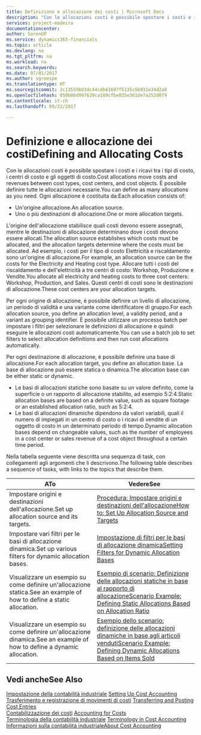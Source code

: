 ```yaml
---
title: Definizione e allocazione dei costi | Microsoft Docs
description: "Con le allocazioni costi è possibile spostare i costi e i ricavi tra i tipi di costo, i centri di costo e gli oggetti di costo. È possibile definire tutte le allocazioni necessarie."
services: project-madeira
documentationcenter: 
author: SorenGP
ms.service: dynamics365-financials
ms.topic: article
ms.devlang: na
ms.tgt_pltfrm: na
ms.workload: na
ms.search.keywords: 
ms.date: 07/01/2017
ms.author: sgroespe
ms.translationtype: HT
ms.sourcegitcommit: 2c13559bb3dc44cdb61697f5135c5b931e34d2a8
ms.openlocfilehash: 050b0bd997629ca189cfbe035e361de7a252d079
ms.contentlocale: it-ch
ms.lasthandoff: 09/22/2017

---
```

# <a name="defining-and-allocating-costs"></a><span data-ttu-id="90f89-104">Definizione e allocazione dei costi</span><span class="sxs-lookup"><span data-stu-id="90f89-104">Defining and Allocating Costs</span></span>
<span data-ttu-id="90f89-105">Con le allocazioni costi è possibile spostare i costi e i ricavi tra i tipi di costo, i centri di costo e gli oggetti di costo.</span><span class="sxs-lookup"><span data-stu-id="90f89-105">Cost allocations move costs and revenues between cost types, cost centers, and cost objects.</span></span> <span data-ttu-id="90f89-106">È possibile definire tutte le allocazioni necessarie.</span><span class="sxs-lookup"><span data-stu-id="90f89-106">You can define as many allocations as you need.</span></span> <span data-ttu-id="90f89-107">Ogni allocazione è costituita da:</span><span class="sxs-lookup"><span data-stu-id="90f89-107">Each allocation consists of:</span></span>  

-   <span data-ttu-id="90f89-108">Un'origine allocazione.</span><span class="sxs-lookup"><span data-stu-id="90f89-108">An allocation source.</span></span>  
-   <span data-ttu-id="90f89-109">Uno o più destinazioni di allocazione.</span><span class="sxs-lookup"><span data-stu-id="90f89-109">One or more allocation targets.</span></span>  

<span data-ttu-id="90f89-110">L'origine dell'allocazione stabilisce quali costi devono essere assegnati, mentre le destinazioni di allocazione determinano dove i costi devono essere allocati.</span><span class="sxs-lookup"><span data-stu-id="90f89-110">The allocation source establishes which costs must be allocated, and the allocation targets determine where the costs must be allocated.</span></span> <span data-ttu-id="90f89-111">Ad esempio, i costi per il tipo di costo Elettricità e riscaldamento sono un'origine di allocazione.</span><span class="sxs-lookup"><span data-stu-id="90f89-111">For example, an allocation source can be the costs for the Electricity and Heating cost type.</span></span> <span data-ttu-id="90f89-112">Allocare tutti i costi del riscaldamento e dell'elettricità a tre centri di costo: Workshop, Produzione e Vendite.</span><span class="sxs-lookup"><span data-stu-id="90f89-112">You allocate all electricity and heating costs to three cost centers: Workshop, Production, and Sales.</span></span> <span data-ttu-id="90f89-113">Questi centri di costi sono le destinazioni di allocazione.</span><span class="sxs-lookup"><span data-stu-id="90f89-113">These cost centers are your allocation targets.</span></span>  

<span data-ttu-id="90f89-114">Per ogni origine di allocazione, è possibile definire un livello di allocazione, un periodo di validità e una variante come identificatore di gruppo.</span><span class="sxs-lookup"><span data-stu-id="90f89-114">For each allocation source, you define an allocation level, a validity period, and a variant as grouping identifier.</span></span> <span data-ttu-id="90f89-115">È possibile utilizzare un processo batch per impostare i filtri per selezionare le definizioni di allocazione e quindi eseguire le allocazioni costi automaticamente.</span><span class="sxs-lookup"><span data-stu-id="90f89-115">You can use a batch job to set filters to select allocation definitions and then run cost allocations automatically.</span></span>  

<span data-ttu-id="90f89-116">Per ogni destinazione di allocazione, è possibile definire una base di allocazione.</span><span class="sxs-lookup"><span data-stu-id="90f89-116">For each allocation target, you define an allocation base.</span></span> <span data-ttu-id="90f89-117">La base di allocazione può essere statica o dinamica.</span><span class="sxs-lookup"><span data-stu-id="90f89-117">The allocation base can be either static or dynamic.</span></span>  

-   <span data-ttu-id="90f89-118">Le basi di allocazioni statiche sono basate su un valore definito, come la superficie o un rapporto di allocazione stabilito, ad esempio 5:2:4.</span><span class="sxs-lookup"><span data-stu-id="90f89-118">Static allocation bases are based on a definite value, such as square footage or an established allocation ratio, such as 5:2:4.</span></span>  
-   <span data-ttu-id="90f89-119">Le basi di allocazioni dinamiche dipendono da valori variabili, quali il numero di impiegati in un centro di costo o i ricavi di vendite di un oggetto di costo in un determinato periodo di tempo.</span><span class="sxs-lookup"><span data-stu-id="90f89-119">Dynamic allocation bases depend on changeable values, such as the number of employees in a cost center or sales revenue of a cost object throughout a certain time period.</span></span>  

<span data-ttu-id="90f89-120">Nella tabella seguente viene descritta una sequenza di task, con collegamenti agli argomenti che li descrivono.</span><span class="sxs-lookup"><span data-stu-id="90f89-120">The following table describes a sequence of tasks, with links to the topics that describe them.</span></span>

|<span data-ttu-id="90f89-121">A</span><span class="sxs-lookup"><span data-stu-id="90f89-121">To</span></span>|<span data-ttu-id="90f89-122">Vedere</span><span class="sxs-lookup"><span data-stu-id="90f89-122">See</span></span>|  
|--------|---------|  
|<span data-ttu-id="90f89-123">Impostare origini e destinazioni dell'allocazione.</span><span class="sxs-lookup"><span data-stu-id="90f89-123">Set up allocation source and its targets.</span></span>|[<span data-ttu-id="90f89-124">Procedura: Impostare origini e destinazioni dell'allocazione</span><span class="sxs-lookup"><span data-stu-id="90f89-124">How to: Set Up Allocation Source and Targets</span></span>](finance-how-to-set-up-allocation-source-and-targets.md)|  
|<span data-ttu-id="90f89-125">Impostare vari filtri per le basi di allocazione dinamica.</span><span class="sxs-lookup"><span data-stu-id="90f89-125">Set up various filters for dynamic allocation bases.</span></span>|[<span data-ttu-id="90f89-126">Impostazione di filtri per le basi di allocazione dinamica</span><span class="sxs-lookup"><span data-stu-id="90f89-126">Setting Filters for Dynamic Allocation Bases</span></span>](finance-setting-filters-for-dynamic-allocation-bases.md)|  
|<span data-ttu-id="90f89-127">Visualizzare un esempio su come definire un'allocazione statica.</span><span class="sxs-lookup"><span data-stu-id="90f89-127">See an example of how to define a static allocation.</span></span>|[<span data-ttu-id="90f89-128">Esempio di scenario: Definizione delle allocazioni statiche in base al rapporto di allocazione</span><span class="sxs-lookup"><span data-stu-id="90f89-128">Scenario Example: Defining Static Allocations Based on Allocation Ratio</span></span>](finance-scenario-example-defining-static-allocations-based-on-allocation-ratio.md)|  
|<span data-ttu-id="90f89-129">Visualizzare un esempio su come definire un'allocazione dinamica.</span><span class="sxs-lookup"><span data-stu-id="90f89-129">See an example of how to define a dynamic allocation.</span></span>|[<span data-ttu-id="90f89-130">Esempio dello scenario: definizione delle allocazioni dinamiche in base agli articoli venduti</span><span class="sxs-lookup"><span data-stu-id="90f89-130">Scenario Example: Defining Dynamic Allocations Based on Items Sold</span></span>](finance-scenario-example-defining-dynamic-allocations-based-on-items-sold.md)|  

## <a name="see-also"></a><span data-ttu-id="90f89-131">Vedi anche</span><span class="sxs-lookup"><span data-stu-id="90f89-131">See Also</span></span>  
 <span data-ttu-id="90f89-132">[Impostazione della contabilità industriale](finance-set-up-cost-accounting.md) </span><span class="sxs-lookup"><span data-stu-id="90f89-132">[Setting Up Cost Accounting](finance-set-up-cost-accounting.md) </span></span>  
 <span data-ttu-id="90f89-133">[Trasferimento e registrazione di movimenti di costi](finance-transfer-and-post-cost-entries.md) </span><span class="sxs-lookup"><span data-stu-id="90f89-133">[Transferring and Posting Cost Entries](finance-transfer-and-post-cost-entries.md) </span></span>  
 <span data-ttu-id="90f89-134">[Contabilizzazione dei costi](finance-manage-cost-accounting.md) </span><span class="sxs-lookup"><span data-stu-id="90f89-134">[Accounting for Costs](finance-manage-cost-accounting.md) </span></span>  
 <span data-ttu-id="90f89-135">[Terminologia della contabilità industriale](finance-terminology-in-cost-accounting.md) </span><span class="sxs-lookup"><span data-stu-id="90f89-135">[Terminology in Cost Accounting](finance-terminology-in-cost-accounting.md) </span></span>  
 [<span data-ttu-id="90f89-136">Informazioni sulla contabilità industriale</span><span class="sxs-lookup"><span data-stu-id="90f89-136">About Cost Accounting</span></span>](finance-about-cost-accounting.md)

